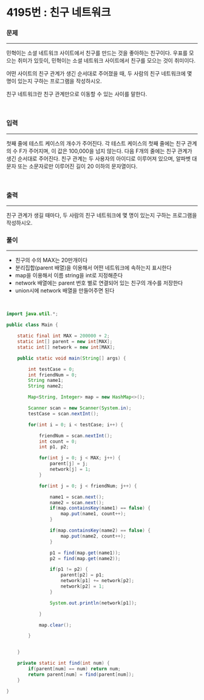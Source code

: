 4195번 : 친구 네트워크
===
### 문제
---
민혁이는 소셜 네트워크 사이트에서 친구를 만드는 것을 좋아하는 친구이다. 우표를 모으는 취미가 있듯이, 민혁이는 소셜 네트워크 사이트에서 친구를 모으는 것이 취미이다.

어떤 사이트의 친구 관계가 생긴 순서대로 주어졌을 때, 두 사람의 친구 네트워크에 몇 명이 있는지 구하는 프로그램을 작성하시오.

친구 네트워크란 친구 관계만으로 이동할 수 있는 사이를 말한다.

<br>

### 입력
---
첫째 줄에 테스트 케이스의 개수가 주어진다. 각 테스트 케이스의 첫째 줄에는 친구 관계의 수 F가 주어지며, 이 값은 100,000을 넘지 않는다. 다음 F개의 줄에는 친구 관계가 생긴 순서대로 주어진다. 친구 관계는 두 사용자의 아이디로 이루어져 있으며, 알파벳 대문자 또는 소문자로만 이루어진 길이 20 이하의 문자열이다.

<br>

### 출력
---
친구 관계가 생길 때마다, 두 사람의 친구 네트워크에 몇 명이 있는지 구하는 프로그램을 작성하시오.
<br>

### 풀이
---

- 친구의 수의 MAX는 20만개이다
- 분리집합(parent 배열)을 이용해서 어떤 네트워크에 속하는지 표시한다
- map을 이용해서 이름 string을 int로 지정해준다
- network 배열에는 parent 번호 별로 연결되어 있는 친구의 개수를 저장한다
- union시에 network 배열을 만들어주면 된다

<br>

```java
import java.util.*;

public class Main {

	static final int MAX = 200000 + 2;
	static int[] parent = new int[MAX];
	static int[] network = new int[MAX];

	public static void main(String[] args) {

		int testCase = 0;
		int friendNum = 0;
		String name1;
		String name2;

		Map<String, Integer> map = new HashMap<>();

		Scanner scan = new Scanner(System.in);
		testCase = scan.nextInt();

		for(int i = 0; i < testCase; i++) {

			friendNum = scan.nextInt();
			int count = 0;
			int p1, p2;

			for(int j = 0; j < MAX; j++) {
				parent[j] = j;
				network[j] = 1;
			}

			for(int j = 0; j < friendNum; j++) {

				name1 = scan.next();
				name2 = scan.next();
				if(map.containsKey(name1) == false) {
					map.put(name1, count++);
				}

				if(map.containsKey(name2) == false) {
					map.put(name2, count++);
				}

				p1 = find(map.get(name1));
				p2 = find(map.get(name2));

				if(p1 != p2) {
					parent[p2] = p1;
					network[p1] += network[p2];
					network[p2] = 1;
				}

				System.out.println(network[p1]);

			}

			map.clear();

		}


	}

	private static int find(int num) {
		if(parent[num] == num) return num;
		return parent[num] = find(parent[num]);
	}

}

```
